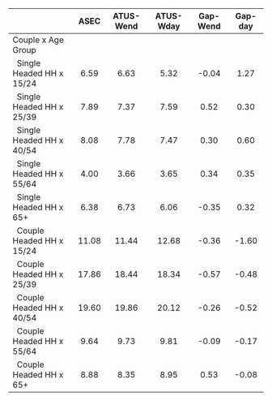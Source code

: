
|                      |         ASEC |    ATUS-Wend |    ATUS-Wday |     Gap-Wend |      Gap-day |
| -------------------- | :----------: | :----------: | :----------: | :----------: | :----------: |
| Couple x Age Group   |              |              |              |              |              |
| &nbsp;&nbsp;Single Headed HH x 15/24 |         6.59 |         6.63 |         5.32 |        -0.04 |         1.27 |
| &nbsp;&nbsp;Single Headed HH x 25/39 |         7.89 |         7.37 |         7.59 |         0.52 |         0.30 |
| &nbsp;&nbsp;Single Headed HH x 40/54 |         8.08 |         7.78 |         7.47 |         0.30 |         0.60 |
| &nbsp;&nbsp;Single Headed HH x 55/64 |         4.00 |         3.66 |         3.65 |         0.34 |         0.35 |
| &nbsp;&nbsp;Single Headed HH x 65+ |         6.38 |         6.73 |         6.06 |        -0.35 |         0.32 |
| &nbsp;&nbsp;Couple Headed HH x 15/24 |        11.08 |        11.44 |        12.68 |        -0.36 |        -1.60 |
| &nbsp;&nbsp;Couple Headed HH x 25/39 |        17.86 |        18.44 |        18.34 |        -0.57 |        -0.48 |
| &nbsp;&nbsp;Couple Headed HH x 40/54 |        19.60 |        19.86 |        20.12 |        -0.26 |        -0.52 |
| &nbsp;&nbsp;Couple Headed HH x 55/64 |         9.64 |         9.73 |         9.81 |        -0.09 |        -0.17 |
| &nbsp;&nbsp;Couple Headed HH x 65+ |         8.88 |         8.35 |         8.95 |         0.53 |        -0.08 |

